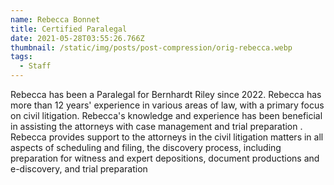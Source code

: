 ```yaml
---
name: Rebecca Bonnet
title: Certified Paralegal
date: 2021-05-28T03:55:26.766Z
thumbnail: /static/img/posts/post-compression/orig-rebecca.webp
tags:
  - Staff
---
```

Rebecca has been a Paralegal for Bernhardt Riley since 2022. Rebecca has more than 12 years' experience in various areas of law, with a primary focus on civil litigation. Rebecca's knowledge and experience has been beneficial in assisting the attorneys with case management and trial preparation . Rebecca provides support to the attorneys in the civil litigation matters in all aspects of scheduling and filing, the discovery process, including preparation for witness and expert depositions, document productions and e-discovery, and trial preparation